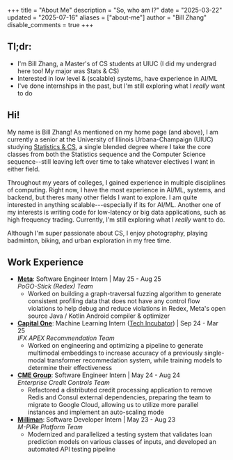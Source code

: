 +++
title = "About Me"
description = "So, who am I?"
date = "2025-03-22"
updated = "2025-07-16"
aliases = ["about-me"]
author = "Bill Zhang"
disable_comments = true
+++

## Tl;dr: 

- I'm Bill Zhang, a Master's of CS students at UIUC (I did my undergrad here too! My major was Stats & CS)
- Interested in low level & (scalable) systems, have experience in AI/ML
- I've done internships in the past, but I'm still exploring what I *really* want to do

## Hi!

My name is Bill Zhang! As mentioned on my home page (and above), I am currently a senior at the University of Illinois Urbana-Champaign (UIUC) studying [Statistics & CS](https://siebelschool.illinois.edu/academics/undergraduate/degree-program-options/bs-statistics-computer-science), a single blended degree where I take the core classes from both the Statistics sequence and the Computer Science sequence--still leaving left over time to take whatever electives I want in either field.

Throughout my years of colleges, I gained experience in multiple disciplines of computing. Right now, I have the most experience in AI/ML, systems, and backend, but theres many other fields I want to explore. I am quite interested in anything scalable---especially if its for AI/ML. Another one of my interests is writing code for low-latency or big data applications, such as high frequency trading. Currently, I'm still exploring what I *really* want to do.

Although I'm super passionate about CS, I enjoy photography, playing badminton, biking, and urban exploration in my free time. 

## Work Experience

- **[Meta](http://meta.com/)**:  Software Engineer Intern | May 25 - Aug 25\
*PoGO-Stick (Redex) Team*
    - Worked on building a graph-traversal fuzzing algorithm to generate consistent profiling data that does not have any control flow violations to help debug and reduce violations in Redex, Meta's open source Java / Kotlin Android compiler & optimizer
- **[Capital One](https://www.capitalone.com/)**: Machine Learning Intern ([Tech Incubator](https://www.capitalone.com/tech/machine-learning/tech-incubator-program/)) | Sep 24 - Mar 25\
*IFX APEX Recommendation Team*
    - Worked on engineering and optimizing a pipeline to generate multimodal embeddings to increase accuracy of a previously single-modal transformer recommedation system, while training models to determine their effectiveness
- **[CME Group](https://www.cmegroup.com/)**: Software Engineer Intern | May 24 - Aug 24\
*Enterprise Credit Controls Team*
    - Refactored a distributed credit processing application to remove Redis and Consul external dependencies, preparing the team to migrate to Google Cloud, allowing us to utilize more parallel instances and implement an auto-scaling mode
- **[Milliman](https://us.milliman.com/en)**: Software Developer Intern | May 23 - Aug 23\
*M-PIRe Platform Team*
    - Modernized and parallelized a testing system that validates loan prediction models on various classes of inputs, and developed an automated API testing pipeline


